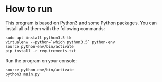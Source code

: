 How to run
=========

This program is based on Python3 and some Python packages. You can install all of them with the following commands:

 ```shell script
sudo apt install python3.5-tk
virtualenv --python=`which python3.5` python-env
source python-env/bin/activate
pip install -r requirements.txt
 ```

Run the program on your console:

```shell script
source python-env/bin/activate
python3 main.py
```